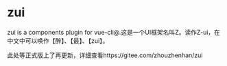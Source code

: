 # zui
zui is a components plugin for vue-cli@.这是一个UI框架名叫Z。读作Z-ui，在中文中可以唤作【醉】、【最】、【zui】。

此处等正式版上了再更新，详细查看https://gitee.com/zhouzhenhan/zui


